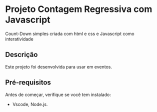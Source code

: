 # Projeto Contagem Regressiva com Javascript

Count-Down simples criada com html e css e Javascript como interatividade

## Descrição

Este projeto foi desenvolvida para usar em eventos.

## Pré-requisitos

Antes de começar, verifique se você tem instalado:

- Vscode, Node.js.
